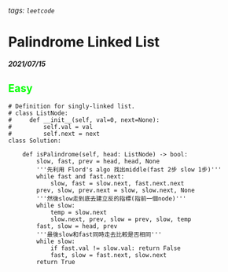###### tags: `leetcode`
<style>
.orange {
  color: #FFA600;
}
.green{
  color: #00FF00;
}
.red{
  color: #FF0000;
}
</style>

# Palindrome Linked List
***2021/07/15***
## <span class="green">Easy</span>
```python=
# Definition for singly-linked list.
# class ListNode:
#     def __init__(self, val=0, next=None):
#         self.val = val
#         self.next = next
class Solution:
    
    def isPalindrome(self, head: ListNode) -> bool:
        slow, fast, prev = head, head, None
        '''先利用 Flord's algo 找出middle(fast 2步 slow 1步)'''
        while fast and fast.next:
            slow, fast = slow.next, fast.next.next
        prev, slow, prev.next = slow, slow.next, None
        '''然後slow走到底去建立反的指標(指前一個node)'''
        while slow:
            temp = slow.next
            slow.next, prev, slow = prev, slow, temp
        fast, slow = head, prev
        '''最後slow和fast同時走去比較是否相同'''
        while slow:
            if fast.val != slow.val: return False
            fast, slow = fast.next, slow.next
        return True
```